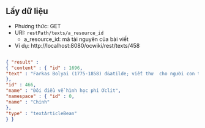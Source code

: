 ## Lấy dữ liệu ##
  * Phương thức: GET
  * URI: `restPath/texts/a_resource_id`
    * a\_resource\_id: mã tài nguyên của bài viết
  * Ví dụ: http://localhost:8080/ocwiki/rest/texts/458
```json

{ "result" :
{ "content" : { "id" : 1696,
"text" : "Farkas Bolyai (1775-1858) đ&atilde; viết thư  cho người con trai l&agrave; Janos Bolyai..."
},
"id" : 466,
"name" : "Đôi điều về hình học phi Ơclit",
"namespace" : { "id" : 0,
"name" : "Chính"
},
"type" : "textArticleBean"
} }
```